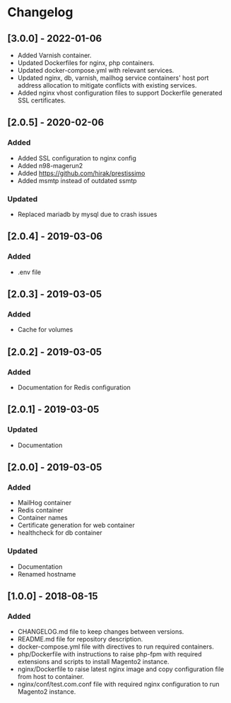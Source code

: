 # Changelog

## [3.0.0] - 2022-01-06
- Added Varnish container.
- Updated Dockerfiles for nginx, php containers.
- Updated docker-compose.yml with relevant services.
- Updated nginx, db, varnish, mailhog service containers' host port address 
  allocation to mitigate conflicts with existing services.
- Added nginx vhost configuration files to support Dockerfile 
generated SSL certificates. 

## [2.0.5] - 2020-02-06
### Added
- Added SSL configuration to nginx config
- Added n98-magerun2
- Added https://github.com/hirak/prestissimo
- Added msmtp instead of outdated ssmtp 

###  Updated
- Replaced mariadb by mysql due to crash issues

## [2.0.4] - 2019-03-06
### Added
- .env file

## [2.0.3] - 2019-03-05
### Added
- Cache for volumes

## [2.0.2] - 2019-03-05
### Added
- Documentation for Redis configuration

## [2.0.1] - 2019-03-05
### Updated
- Documentation

## [2.0.0] - 2019-03-05
### Added
- MailHog container
- Redis container
- Container names
- Certificate generation for web container
- healthcheck for db container

### Updated
- Documentation
- Renamed hostname

## [1.0.0] - 2018-08-15
### Added
- CHANGELOG.md file to keep changes between versions.
- README.md file for repository description.
- docker-compose.yml file with directives to run required containers.
- php/Dockerfile with instructions to raise php-fpm with required extensions and scripts to install Magento2 instance.
- nginx/Dockerfile to raise latest nginx image and copy configuration file from host to container.
- nginx/conf/test.com.conf file with required nginx configuration to run Magento2 instance.
